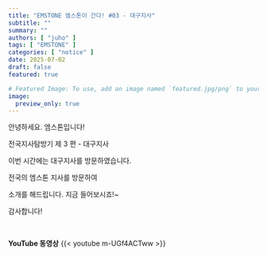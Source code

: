 ```yaml
---
title: "EMSTONE 엠스톤이 간다! #03 - 대구지사"
subtitle: ""
summary: ""
authors: [ "juho" ]
tags: [ "EMSTONE" ]
categories: [ "notice" ]
date: 2025-07-02
draft: false
featured: true

# Featured Image: To use, add an image named `featured.jpg/png` to your page's folder.
image:
  preview_only: true
---
```


안녕하세요. 엠스톤입니다!

전국지사탐방기 제 3 편  - 대구지사

이번 시간에는 대구지사를 방문하였습니다.

전국의 엠스톤 지사를 방문하여 

소개를 해드립니다. 지금 들어보시죠!~

감사합니다!

&nbsp;

**YouTube 동영상**
{{< youtube m-UGf4ACTww >}}

